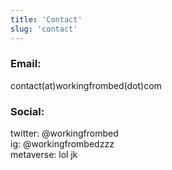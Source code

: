 ```yaml
---
title: 'Contact'
slug: 'contact'
---
```


### Email:

contact(at)workingfrombed(dot)com

### Social:

twitter: @workingfrombed  
ig: @workingfrombedzzz  
metaverse: lol jk
